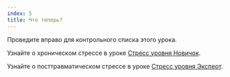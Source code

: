 ```yaml
---
index: 5
title: Что теперь?
---
```

Проведите вправо для контрольного списка этого урока.

Узнайте о хроническом стрессе в уроке [Стресс уровня Новичок](umbrella://stress/stress/beginner).

Узнайте о посттравматическом стрессе в уроке [Стресс уровня Эксперт](umbrella://stress/stress/expert).